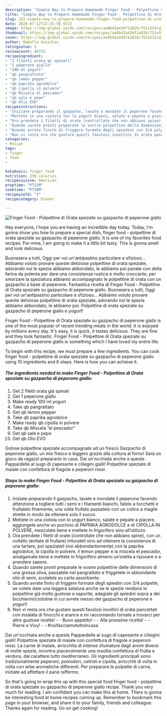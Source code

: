 ```yaml
---
description: "Simple Way to Prepare Homemade Finger Food - Polpettine di Orata speziate su gazpacho di peperone giallo"
title: "Simple Way to Prepare Homemade Finger Food - Polpettine di Orata speziate su gazpacho di peperone giallo"
slug: 322-simple-way-to-prepare-homemade-finger-food-polpettine-di-orata-speziate-su-gazpacho-di-peperone-giallo
date: 2020-07-12T22:55:50.972Z
image: https://img-global.cpcdn.com/recipes/ae8b42a426f1a826/751x532cq70/finger-food-polpettine-di-orata-speziate-su-gazpacho-di-peperone-giallo-recipe-main-photo.jpg
thumbnail: https://img-global.cpcdn.com/recipes/ae8b42a426f1a826/751x532cq70/finger-food-polpettine-di-orata-speziate-su-gazpacho-di-peperone-giallo-recipe-main-photo.jpg
cover: https://img-global.cpcdn.com/recipes/ae8b42a426f1a826/751x532cq70/finger-food-polpettine-di-orata-speziate-su-gazpacho-di-peperone-giallo-recipe-main-photo.jpg
author: Mabelle Gonzales
ratingvalue: 5
reviewcount: 40731
recipeingredient:
- "2 filetti orata gi spinati"
- "1 peperone giallo"
- "100 ml yogurt"
- "qb pangrattato"
- "qb lemon pepper"
- "qb paprika agrodolce"
- "qb cipolla in polvere"
- "qb Miscela el pescador"
- "qb sale e pepe"
- "qb Olio EVO"
recipeinstructions:
- "Iniziate preparando il gazpacho, lavate e mondate il peperone facendo attenzione a togliere tutti i semi e i filamenti bianchi, fatelo a tocchetti e frullatelo finemente, una volta frullato passatelo con un colino a maglie strette in modo da ottenere solo il succo."
- "Mettete in una ciotola con lo yogurt bianco, salate e pepate a piacere, aggiungete anche un pochino di PAPRIKA AGRODOLCE e di CIPOLLA IN POLVERE, mescolate bene e mettete in frigorifero sino all’utilizzo."
- "Ora prendete i filetti di orate (controllate che non abbiano spine), con un coltello (evitate di frullare) triturateli sino ad ottenere la consistenza di una tartare, poi speziateli (noi abbondantemente) con la paprika agrodolce, la cipolla in polvere, il lemon pepper e la miscela el pescador, amalgamate bene e mettete in frigorifero almeno un’oretta a riposare e a prendere sapore."
- "Quando sarete pronti preparate le vostre polpettine delle dimensioni di una grossa oliva, passatele nel pangrattato e friggetele in abbondante olio di semi, scolatele su carta assorbente."
- "Quando avrete finito di friggere formate degli spiedini con 3/4 polpette, se volete date una leggera salatura anche se le spezie rendono le polpettine già molto gustose e saporite, adagiate gli spiedini sopra a dei bicchierini/ciotoline in cui avrete messo del gazpacho di peperone e yogurt!"
- "Non vi resta ora che gustare questi favolosi involtini di orata pancettati con insalata di finocchi e arance e mi raccomando tornate a trovarci per altre gustose ricette!  Buon appetito!  Alle prossime ricette!  Pierre e Vivy!  #noifacciamotuttoincasa"
categories:
- Recipe
tags:
- finger
- food
- 

katakunci: finger food  
nutrition: 259 calories
recipecuisine: American
preptime: "PT23M"
cooktime: "PT30M"
recipeyield: "3"
recipecategory: Dinner

---
```



![Finger Food - Polpettine di Orata speziate su gazpacho di peperone giallo](https://img-global.cpcdn.com/recipes/ae8b42a426f1a826/751x532cq70/finger-food-polpettine-di-orata-speziate-su-gazpacho-di-peperone-giallo-recipe-main-photo.jpg)

Hey everyone, I hope you are having an incredible day today. Today, I'm gonna show you how to prepare a special dish, finger food - polpettine di orata speziate su gazpacho di peperone giallo. It is one of my favorites food recipes. For mine, I am going to make it a little bit tasty. This is gonna smell and look delicious.

Buonasera a tutti, Oggi per voi un&#39;antipastino particolare e sfizioso… Abbiamo voluto provare queste deliziose polpettine di orata speziate, adorando noi le spezia abbiamo abbondato, le abbiamo poi panate con della farina da polenta per dare una consistenza rustica e molto croccante, per smorzare la speziatura abbiamo accompagnato le polpettine di orata con un gazpacho a base di peperone. Fantastica ricetta di Finger Food - Polpettine di Orata speziate su gazpacho di peperone giallo. Buonasera a tutti, Oggi per voi un&#39;antipastino particolare e sfizioso… Abbiamo voluto provare queste deliziose polpettine di orata speziate, adorando noi le spezia abbiamo abbondato, le abbiamo poi. Polpettine di orata speziate su gazpacho di peperone giallo e yogurt!

Finger Food - Polpettine di Orata speziate su gazpacho di peperone giallo is one of the most popular of recent trending meals in the world. It is enjoyed by millions every day. It's easy, it is quick, it tastes delicious. They are fine and they look fantastic. Finger Food - Polpettine di Orata speziate su gazpacho di peperone giallo is something which I have loved my entire life.


To begin with this recipe, we must prepare a few ingredients. You can cook finger food - polpettine di orata speziate su gazpacho di peperone giallo using 10 ingredients and 6 steps. Here is how you can achieve it.

<!--inarticleads1-->

##### The ingredients needed to make Finger Food - Polpettine di Orata speziate su gazpacho di peperone giallo:

1. Get 2 filetti orata già spinati
1. Get 1 peperone giallo
1. Make ready 100 ml yogurt
1. Take qb pangrattato
1. Get qb lemon pepper
1. Take qb paprika agrodolce
1. Make ready qb cipolla in polvere
1. Take qb Miscela “el pescador”
1. Get qb sale e pepe
1. Get qb Olio EVO


Golose polpettine speziate accompagnate ad un fresco Gazpacho di peperone giallo, un mix fresco e leggero grazie alla cottura al forno! Sarà un gioco da ragazzi prepararlo in casa. Dai un&#39;occhiata anche a queste Pappardelle al sugo di capesante e ciliegini gialli! Polpettine speziate di maiale con confettura di fragole e peperoni rossi. 

<!--inarticleads2-->

##### Steps to make Finger Food - Polpettine di Orata speziate su gazpacho di peperone giallo:

1. Iniziate preparando il gazpacho, lavate e mondate il peperone facendo attenzione a togliere tutti i semi e i filamenti bianchi, fatelo a tocchetti e frullatelo finemente, una volta frullato passatelo con un colino a maglie strette in modo da ottenere solo il succo.
1. Mettete in una ciotola con lo yogurt bianco, salate e pepate a piacere, aggiungete anche un pochino di PAPRIKA AGRODOLCE e di CIPOLLA IN POLVERE, mescolate bene e mettete in frigorifero sino all’utilizzo.
1. Ora prendete i filetti di orate (controllate che non abbiano spine), con un coltello (evitate di frullare) triturateli sino ad ottenere la consistenza di una tartare, poi speziateli (noi abbondantemente) con la paprika agrodolce, la cipolla in polvere, il lemon pepper e la miscela el pescador, amalgamate bene e mettete in frigorifero almeno un’oretta a riposare e a prendere sapore.
1. Quando sarete pronti preparate le vostre polpettine delle dimensioni di una grossa oliva, passatele nel pangrattato e friggetele in abbondante olio di semi, scolatele su carta assorbente.
1. Quando avrete finito di friggere formate degli spiedini con 3/4 polpette, se volete date una leggera salatura anche se le spezie rendono le polpettine già molto gustose e saporite, adagiate gli spiedini sopra a dei bicchierini/ciotoline in cui avrete messo del gazpacho di peperone e yogurt!
1. Non vi resta ora che gustare questi favolosi involtini di orata pancettati con insalata di finocchi e arance e mi raccomando tornate a trovarci per altre gustose ricette! -  - Buon appetito! -  - Alle prossime ricette! -  - Pierre e Vivy! -  - #noifacciamotuttoincasa


Dai un&#39;occhiata anche a queste Pappardelle al sugo di capesante e ciliegini gialli! Polpettine speziate di maiale con confettura di fragole e peperoni rossi. La carne di maiale, arricchita di intense sfumature dagli aromi diversi di molte spezie, incontra piacevolmente una insolita confettura di frutta e verdura, dal carattere tutto mediterraneo. Gli ingredienti principali sono tradizionalmente peperoni, pomodori, cetrioli e cipolla, arricchiti di volta in volta con erbe aromatiche differenti. Per preparare le polpette di carne, iniziate ad affettare il pane raffermo. 

So that's going to wrap this up with this special food finger food - polpettine di orata speziate su gazpacho di peperone giallo recipe. Thank you very much for reading. I am confident you can make this at home. There is gonna be interesting food at home recipes coming up. Remember to bookmark this page in your browser, and share it to your family, friends and colleague. Thanks again for reading. Go on get cooking!
